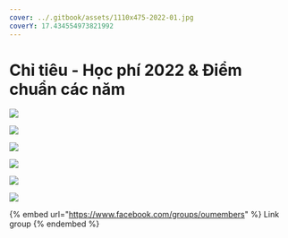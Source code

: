 ```yaml
---
cover: ../.gitbook/assets/1110x475-2022-01.jpg
coverY: 17.434554973821992
---
```


# Chỉ tiêu - Học phí 2022 & Điểm chuẩn các năm

![](../.gitbook/assets/1.png)

![](<../.gitbook/assets/2 (1).png>)

![](../.gitbook/assets/3.png)

![](../.gitbook/assets/4.png)

![](<../.gitbook/assets/5 (1).png>)

![](../.gitbook/assets/6.png)

{% embed url="https://www.facebook.com/groups/oumembers" %}
Link group
{% endembed %}
